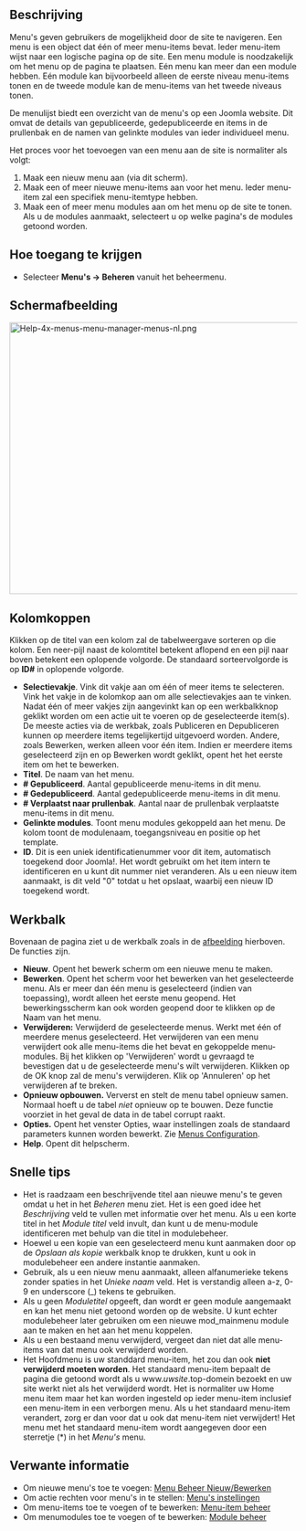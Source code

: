 <!-- Filename: Help4.x:Menus / Display title: Menu's -->

## Beschrijving

Menu's geven gebruikers de mogelijkheid door de site te navigeren. Een
menu is een object dat één of meer menu-items bevat. Ieder menu-item
wijst naar een logische pagina op de site. Een menu module is
noodzakelijk om het menu op de pagina te plaatsen. Eén menu kan meer dan
een module hebben. Eén module kan bijvoorbeeld alleen de eerste niveau
menu-items tonen en de tweede module kan de menu-items van het tweede
niveaus tonen.

De menulijst biedt een overzicht van de menu's op een Joomla website.
Dit omvat de details van gepubliceerde, gedepubliceerde en items in de
prullenbak en de namen van gelinkte modules van ieder individueel menu.

Het proces voor het toevoegen van een menu aan de site is normaliter als
volgt:

1.  Maak een nieuw menu aan (via dit scherm).
2.  Maak een of meer nieuwe menu-items aan voor het menu. Ieder
    menu-item zal een specifiek menu-itemtype hebben.
3.  Maak een of meer menu modules aan om het menu op de site te tonen.
    Als u de modules aanmaakt, selecteert u op welke pagina's de modules
    getoond worden.

## Hoe toegang te krijgen

- Selecteer **Menu's **→** Beheren** vanuit het beheermenu.

## Schermafbeelding

<img
src="https://docs.joomla.org/images/thumb/6/61/Help-4x-menus-menu-manager-menus-nl.png/800px-Help-4x-menus-menu-manager-menus-nl.png"
decoding="async"
srcset="https://docs.joomla.org/images/6/61/Help-4x-menus-menu-manager-menus-nl.png 1.5x"
data-file-width="1159" data-file-height="690" width="800" height="476"
alt="Help-4x-menus-menu-manager-menus-nl.png" />

## Kolomkoppen

Klikken op de titel van een kolom zal de tabelweergave sorteren op die
kolom. Een neer-pijl naast de kolomtitel betekent aflopend en een pijl
naar boven betekent een oplopende volgorde. De standaard sorteervolgorde
is op **ID#** in oplopende volgorde.

- **Selectievakje**. Vink dit vakje aan om één of meer items te
  selecteren. Vink het vakje in de kolomkop aan om alle selectievakjes
  aan te vinken. Nadat één of meer vakjes zijn aangevinkt kan op een
  werkbalkknop geklikt worden om een actie uit te voeren op de
  geselecteerde item(s). De meeste acties via de werkbak, zoals
  Publiceren en Depubliceren kunnen op meerdere items tegelijkertijd
  uitgevoerd worden. Andere, zoals Bewerken, werken alleen voor één
  item. Indien er meerdere items geselecteerd zijn en op Bewerken wordt
  geklikt, opent het het eerste item om het te bewerken.
- **Titel**. De naam van het menu.
- **\# Gepubliceerd**. Aantal gepubliceerde menu-items in dit menu.
- **\# Gedepubliceerd**. Aantal gedepubliceerde menu-items in dit menu.
- **\# Verplaatst naar prullenbak**. Aantal naar de prullenbak
  verplaatste menu-items in dit menu.
- **Gelinkte modules**. Toont menu modules gekoppeld aan het menu. De
  kolom toont de modulenaam, toegangsniveau en positie op het template.
- **ID**. Dit is een uniek identificatienummer voor dit item,
  automatisch toegekend door Joomla!. Het wordt gebruikt om het item
  intern te identificeren en u kunt dit nummer niet veranderen. Als u
  een nieuw item aanmaakt, is dit veld "0" totdat u het opslaat, waarbij
  een nieuw ID toegekend wordt.

## Werkbalk

Bovenaan de pagina ziet u de werkbalk zoals in de
[afbeelding](#Schermafbeelding) hierboven. De functies zijn.

- **Nieuw**. Opent het bewerk scherm om een nieuwe menu te maken.
- **Bewerken**. Opent het scherm voor het bewerken van het geselecteerde
  menu. Als er meer dan één menu is geselecteerd (indien van
  toepassing), wordt alleen het eerste menu geopend. Het
  bewerkingsscherm kan ook worden geopend door te klikken op de Naam van
  het menu.
- **Verwijderen:** Verwijderd de geselecteerde menus. Werkt met één of
  meerdere menus geselecteerd. Het verwijderen van een menu verwijdert
  ook alle menu-items die het bevat en gekoppelde menu-modules. Bij het
  klikken op 'Verwijderen' wordt u gevraagd te bevestigen dat u de
  geselecteerde menu's wilt verwijderen. Klikken op de OK knop zal de
  menu's verwijderen. Klik op 'Annuleren' op het verwijderen af te
  breken.
- **Opnieuw opbouwen.** Ververst en stelt de menu tabel opnieuw samen.
  Normaal hoeft u de tabel *niet* opnieuw op te bouwen. Deze functie
  voorziet in het geval de data in de tabel corrupt raakt.
- **Opties.** Opent het venster Opties, waar instellingen zoals de
  standaard parameters kunnen worden bewerkt. Zie [Menus
  Configuration](https://docs.joomla.org/Help4.x:Components_Menus_Configuration "Special:MyLanguage/Help4.x:Components Menus Configuration").
- **Help**. Opent dit helpscherm.

## Snelle tips

- Het is raadzaam een beschrijvende titel aan nieuwe menu's te geven
  omdat u het in het *Beheren* menu ziet. Het is een goed idee het
  *Beschrijving* veld te vullen met informatie over het menu. Als u een
  korte titel in het *Module titel* veld invult, dan kunt u de
  menu-module identificeren met behulp van die titel in modulebeheer.
- Hoewel u een kopie van een geselecteerd menu kunt aanmaken door op de
  *Opslaan als kopie* werkbalk knop te drukken, kunt u ook in
  modulebeheer een andere instantie aanmaken.
- Gebruik, als u een nieuw menu aanmaakt, alleen alfanumerieke tekens
  zonder spaties in het *Unieke naam* veld. Het is verstandig alleen
  a-z, 0-9 en underscore (\_) tekens te gebruiken.
- Als u geen *Moduletitel* opgeeft, dan wordt er geen module aangemaakt
  en kan het menu niet getoond worden op de website. U kunt echter
  modulebeheer later gebruiken om een nieuwe mod_mainmenu module aan te
  maken en het aan het menu koppelen.
- Als u een bestaand menu verwijderd, vergeet dan niet dat alle
  menu-items van dat menu ook verwijderd worden.
- Het Hoofdmenu is uw standdard menu-item, het zou dan ook **niet
  verwijderd moeten worden**. Het standaard menu-item bepaalt de pagina
  die getoond wordt als u www.*uwsite*.top-domein bezoekt en uw site
  werkt niet als het verwijderd wordt. Het is normaliter uw Home menu
  item maar het kan worden ingesteld op ieder menu-item inclusief een
  menu-item in een verborgen menu. Als u het standaard menu-item
  verandert, zorg er dan voor dat u ook dat menu-item niet verwijdert!
  Het menu met het standaard menu-item wordt aangegeven door een
  sterretje (\*) in het *Menu's* menu.

## Verwante informatie

- Om nieuwe menu's toe te voegen: [Menu Beheer
  Nieuw/Bewerken](https://docs.joomla.org/Help4.x:Menus:_Edit/nl "Help4.x:Menus: Edit/nl")
- Om actie rechten voor menu's in te stellen: [Menu's
  instellingen](https://docs.joomla.org/Help4.x:Menus:_Options/nl "Help4.x:Menus: Options/nl")
- Om menu-items toe te voegen of te bewerken: [Menu-item
  beheer](https://docs.joomla.org/Help4.x:Menus:_Items/nl "Help4.x:Menus: Items/nl")
- Om menumodules toe te voegen of te bewerken: [Module
  beheer](https://docs.joomla.org/Help4.x:Menu_Item:_New_Item/nl "Help4.x:Menu Item: New Item/nl")
